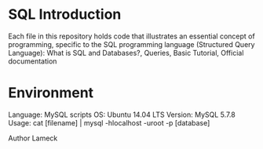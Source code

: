 # SQL Introduction
Each file in this repository holds code that illustrates an essential concept of programming, specific to the SQL programming language (Structured Query Language): What is SQL and Databases?, Queries, Basic Tutorial, Official documentation

# Environment
Language: MySQL scripts
OS: Ubuntu 14.04 LTS
Version: MySQL 5.7.8
Usage: cat [filename] | mysql -hlocalhost -uroot -p [database]

Author
Lameck
